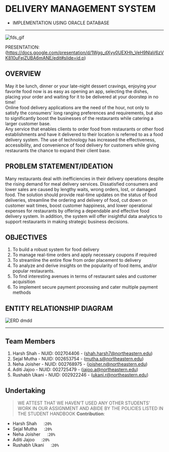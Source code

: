 # DELIVERY MANAGEMENT SYSTEM
- IMPLEMENTATION USING ORACLE DATABASE

---

![fds_gif](https://user-images.githubusercontent.com/114712818/231642768-f9306eec-fe16-4d53-958f-a99f4fa20d40.png)

PRESENTATION: (https://docs.google.com/presentation/d/1Wgg_dXyy0UEXHh_VeH9NlaV6zVK810uFejZUBA6mANE/edit#slide=id.p)

## OVERVIEW
May it be lunch, dinner or your late-night dessert cravings, enjoying your favorite food now is as easy as opening an app, selecting the dishes, placing your order and waiting for it to be delivered at your doorstep in no time!
<br>
Online food delivery applications are the need of the hour, not only to satisfy the consumers’ long ranging preferences and requirements, but also to significantly boost the businesses of the restaurants while catering a larger customer base.
<br>
Any service that enables clients to order food from restaurants or other food establishments and have it delivered to their location is referred to as a food delivery system. The use of technology has increased the effectiveness, accessibility, and convenience of food delivery for customers while giving restaurants the chance to expand their client base.


## PROBLEM STATEMENT/IDEATION

Many restaurants deal with inefficiencies in their delivery operations despite the rising demand for meal delivery services. Dissatisfied consumers and lower sales are caused by lengthy waits, wrong orders, lost, or damaged food. The solution should provide real-time updates on the status of food deliveries, streamline the ordering and delivery of food, cut down on customer wait times, boost customer happiness, and lower operational expenses for restaurants by offering a dependable and effective food delivery system. In addition, the system will offer insightful data analytics to support restaurants in making strategic business decisions.

## OBJECTIVES

1. To build a robust system for food delivery
2. To manage real-time orders and apply necessary coupons if required
3. To streamline the entire flow from order placement to delivery
4. To analyze and derive insights on the popularity of food items, and/or popular
restaurants.
5. To find interesting avenues in terms of restaurant sales and customer acquisition
6. To implement secure payment processing and cater multiple payment methods


## ENTITY RELATIONSHIP DIAGRAM
![ERD dmdd](https://user-images.githubusercontent.com/114712818/231644399-1444c59b-cc69-495e-86ba-2708af3a2e0a.png)


---
## Team Members
1. Harsh Shah - NUID: 002704406 - (shah.harsh7@northeastern.edu)
2. Sejal Mutha - NUID: 002653754 - (mutha.s@northeastern.edu)
3. Neha Joisher - NUID: 002768975 - (joisher.n@northeastern.edu)
4. Aditi Jajoo - NUID: 002725479 - (jajoo.a@northeastern.edu)
5. Rushabh Ukani - NUID: 002922246 - (ukani.r@northeastern.edu)


## Undertaking

> WE ATTEST THAT WE HAVEN’T USED ANY OTHER STUDENTS’ WORK IN OUR ASSIGNMENT AND ABIDE BY THE POLICIES LISTED IN THE STUDENT HANDBOOK
**Contribution**: 
*   Harsh Shah &emsp; :`20%`
*   Sejal Mutha  &emsp; :`20%`
*   Neha Joisher &emsp;   :`20%`
*   Aditi Jajoo &emsp;   :`20%`
*   Rushabh Ukani &emsp;   :`20%`
